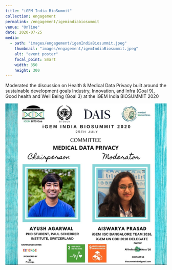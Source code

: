 ```yaml
---
title: "iGEM India BioSummit"
collection: engagement
permalink: /engagement/igemindiabiosummit
venue: "Online"
date: 2020-07-25
media:
  - path: "images/engagement/igemIndiaBiosummit.jpeg"
    thumbnail: "images/engagement/igemIndiaBiosummit.jpeg"
    alt: "event poster"
    focal_point: Smart
    width: 350
    height: 300
---
```


Moderated the discussion on Health & Medical Data Privacy built around the sustainable development goals Industry, Innovation, and Infra (Goal 9), Good health and Well Being (Goal 3) at the iGEM India BIOSUMMIT 2020

![none](images/engagement/igemIndiaBiosummit.jpeg)

<!--more-->